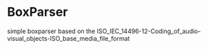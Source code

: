 # BoxParser 

simple boxparser based on the ISO_IEC_14496-12-Coding_of_audio-visual_objects-ISO_base_media_file_format

